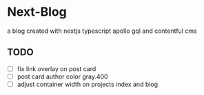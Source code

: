 # Next-Blog
a blog created with nextjs typescript apollo gql and contentful cms

## TODO
- [ ] fix link overlay on post card
- [ ] post card author color gray.400
- [ ] adjust container width on projects index and blog
